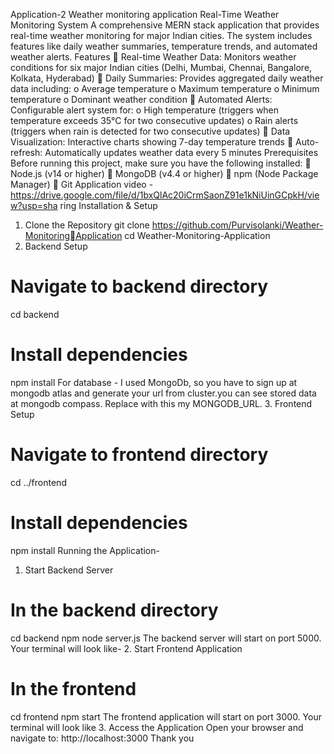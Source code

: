 Application-2
Weather monitoring application
Real-Time Weather Monitoring
System
A comprehensive MERN stack application that provides real-time weather
monitoring for major Indian cities. The system includes features like daily weather
summaries, temperature trends, and automated weather alerts. Features
 Real-time Weather Data: Monitors weather conditions for six major Indian cities (Delhi, Mumbai, Chennai, Bangalore, Kolkata, Hyderabad)  Daily Summaries: Provides aggregated daily weather data including:
o Average temperature
o Maximum temperature
o Minimum temperature
o Dominant weather condition
 Automated Alerts: Configurable alert system for:
o High temperature (triggers when temperature exceeds 35°C for two consecutive
updates)
o Rain alerts (triggers when rain is detected for two consecutive updates)  Data Visualization: Interactive charts showing 7-day temperature trends  Auto-refresh: Automatically updates weather data every 5 minutes
Prerequisites
Before running this project, make sure you have the following installed:  Node.js (v14 or higher)  MongoDB (v4.4 or higher)  npm (Node Package Manager)  Git
Application video -
https://drive.google.com/file/d/1bxQlAc20iCrmSaonZ91e1kNiUinGCpkH/view?usp=sha
ring
Installation & Setup
1. Clone the Repository
git clone https://github.com/Purvisolanki/Weather-Monitoring￾Application
cd Weather-Monitoring-Application
2. Backend Setup
# Navigate to backend directory
cd backend
# Install dependencies
npm install
For database - I used MongoDb, so you have to sign up at mongodb
atlas and generate your url from cluster.you can see stored data at
mongodb compass.
Replace with this my MONGODB_URL. 3. Frontend Setup
# Navigate to frontend directory
cd ../frontend
# Install dependencies
npm install
Running the Application-
1. Start Backend Server
# In the backend directory
cd backend
npm node server.js
The backend server will start on port 5000.
Your terminal will look like-
2. Start Frontend Application
# In the frontend
cd frontend
npm start
The frontend application will start on port 3000. Your terminal will look like
3. Access the Application
Open your browser and navigate to:
http://localhost:3000
Thank you
